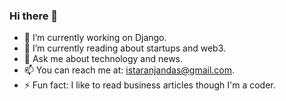 ### Hi there 👋


- 🔭 I’m currently working on Django.
- 🌱 I’m currently reading about startups and web3.
- 💬 Ask me about technology and news.
- 📫 You can reach me at: istaranjandas@gmail.com.
- ⚡ Fun fact: I like to read business articles though I'm a coder.

